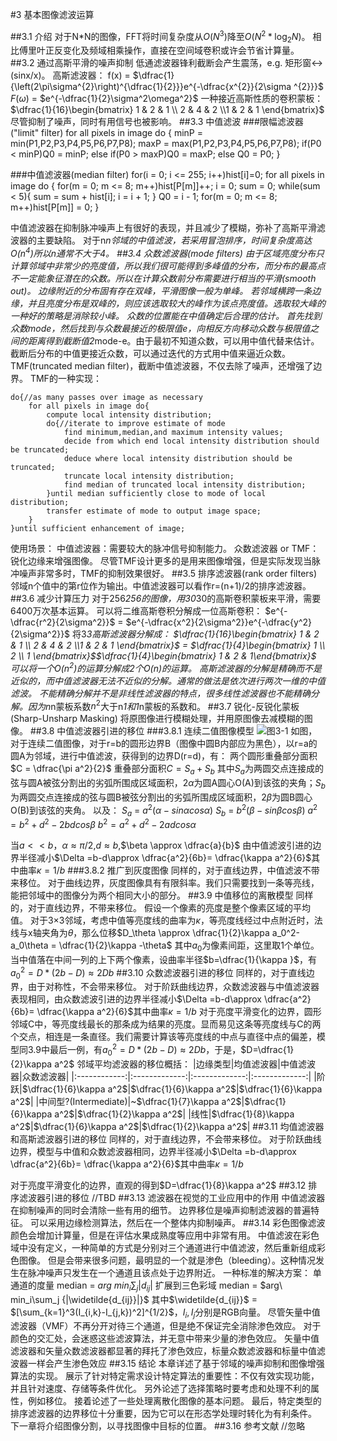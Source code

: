 #3 基本图像滤波运算

##3.1 介绍
对于N*N的图像，FFT将时间复杂度从$O(N^3)$降至$O(N^2*\log_{2}N)$。
相比傅里叶正反变化及频域相乘操作，直接在空间域卷积或许会节省计算量。
##3.2 通过高斯平滑的噪声抑制
低通滤波器锋利截断会产生震荡，e.g. 矩形窗<->(sinx/x)。
高斯滤波器：
f(x) = $\dfrac{1}{\left(2\pi\sigma^{2}\right)^{\dfrac{1}{2}}}e^{-\dfrac{x^{2}}{2\sigma ^{2}}}$
$F(\omega)$ = $e^{-\dfrac{1}{2}\sigma^2\omega^2}$
一种接近高斯性质的卷积蒙板：
$\dfrac{1}{16}\begin{bmatrix} 1 & 2 & 1 \\ 2 & 4 & 2 \\1 & 2 & 1 \end{bmatrix}$
尽管抑制了噪声，同时有用信号也被影响。
##3.3 中值滤波
###限幅滤波器("limit" filter)
	for all pixels in image do {
	    minP = min(P1,P2,P3,P4,P5,P6,P7,P8);
	    maxP = max(P1,P2,P3,P4,P5,P6,P7,P8);
	    if(P0 < minP)Q0 = minP;
	    else if(P0 > maxP)Q0 = maxP;
	    else Q0 = P0;
	}

###中值滤波器(median filter)
	for(i = 0; i <= 255; i++)hist[i]=0;
	for all pixels in image do {
	    for(m = 0; m <= 8; m++)hist[P[m]]++;
	    i = 0; sum = 0;
	    while(sum < 5){
	        sum = sum + hist[i];
	        i = i + 1;
	    }
	    Q0 = i - 1;
	    for(m = 0; m <= 8; m++)hist[P[m]] = 0;
	}

中值滤波器在抑制脉冲噪声上有很好的表现，并且减少了模糊，弥补了高斯平滑滤波器的主要缺陷。
对于n*n邻域的中值滤波，若采用冒泡排序，时间复杂度高达$O(n^4)$所以n通常不大于4。
##3.4 众数滤波器(mode filters)
由于区域亮度分布只计算邻域中非常少的亮度值，所以我们很可能得到多峰值的分布，而分布的最高点不一定能象征潜在的众数。所以在计算众数前分布需要进行相当的平滑(smooth out)。
边缘附近的分布固有存在双峰，平滑图像一般为单峰。
若邻域横跨一条边缘，并且亮度分布是双峰的，则应该选取较大的峰作为该点亮度值。选取较大峰的一种好的策略是消除较小峰。
众数的位置能在中值确定后合理的估计。
首先找到众数mode，然后找到与众数最接近的极限值e，向相反方向移动众数与极限值之间的距离得到截断值2*mode-e。由于最初不知道众数，可以用中值代替来估计。
截断后分布的中值更接近众数，可以通过迭代的方式用中值来逼近众数。
TMF(truncated median filter)，截断中值滤波器，不仅去除了噪声，还增强了边界。
TMF的一种实现：

	do{//as many passes over image as necessary
	    for all pixels in image do{
	        compute local intensity distribution;
	        do{//iterate to improve estimate of mode
	            find minimum,median,and maximum intensity values;
	            decide from which end local intensity distribution should be truncated;
	            deduce where local intensity distribution should be truncated;
	            truncate local intensity distribution;
	            find median of truncated local intensity distribution;
	        }until median sufficiently close to mode of local distribution;
	        transfer estimate of mode to output image space;
	    }
	}until sufficient enhancement of image;

使用场景：
中值滤波器：需要较大的脉冲信号抑制能力。
众数滤波器 or TMF：锐化边缘来增强图像。
尽管TMF设计更多的是用来图像增强，但是实际发现当脉冲噪声非常多时，TMF的抑制效果很好。
##3.5 排序滤波器(rank order filters)
邻域n个值中的第r位作为输出。中值滤波器可以看作r=(n+1)/2的排序滤波器。
##3.6 减少计算压力
对于256*256的图像，用30*30的高斯卷积蒙板来平滑，需要6400万次基本运算。
可以将二维高斯卷积分解成一位高斯卷积：
$e^{-\dfrac{r^2}{2\sigma^2}}$ = $e^{-\dfrac{x^2}{2\sigma^2}}e^{-\dfrac{y^2}{2\sigma^2}}$
将3*3高斯滤波器分解成：
$\dfrac{1}{16}\begin{bmatrix} 1 & 2 & 1 \\ 2 & 4 & 2 \\1 & 2 & 1 \end{bmatrix}$ = $\dfrac{1}{4}\begin{bmatrix} 1 \\ 2 \\ 1 \end{bmatrix}$$\dfrac{1}{4}\begin{bmatrix} 1 & 2 & 1\end{bmatrix}$
可以将一个$O(n^2)$的运算分解成2个$O(n)$的运算。
高斯滤波器的分解是精确而不是近似的，而中值滤波器无法不近似的分解。通常的做法是依次进行两次一维的中值滤波。
不能精确分解并不是非线性滤波器的特点，很多线性滤波器也不能精确分解。因为n*n蒙板系数$n^2$大于n*1和1*n蒙板的系数和。
##3.7 锐化-反锐化蒙板(Sharp-Unsharp Masking)
将原图像进行模糊处理，并用原图像去减模糊的图像。
##3.8 中值滤波器引进的移位
###3.8.1 连续二值图像模型
![图3-1](http://img.blog.csdn.net/20160525162234770)
如图，对于连续二值图像，对于r=b的圆形边界B（图像中圆B内部应为黑色），以r=a的圆A为邻域，进行中值滤波，获得到的边界D(r=d)，有：
两个圆形重叠部分面积$C = \dfrac{\pi a^2}{2}$
重叠部分面积$C = S_a + S_b$
其中$S_a$为两圆交点连接成的弦与圆A被弦分割出的劣弧所围成区域面积，$2\alpha$为圆A圆心O(A)到该弦的夹角；$S_b$为两圆交点连接成的弦与圆B被弦分割出的劣弧所围成区域面积，$2\beta$为圆B圆心O(B)到该弦的夹角。
以及：
$S_a$ = $a^2(\alpha - sin\alpha cos\alpha)$
$S_b$ = $b^2(\beta - sin\beta cos\beta)$
$a^2 = b^2 + d^2 -2bdcos\beta$
$b^2 = a^2 + d^2 -2adcos\alpha$

当$a<<b$，$\alpha \approx \pi/2$,$d\approx b$,$\beta \approx \dfrac{a}{b}$
由中值滤波引进的边界半径减小$\Delta =b-d\approx \dfrac{a^2}{6b}= \dfrac{\kappa a^2}{6}$其中曲率$\kappa = 1/b$
###3.8.2 推广到灰度图像
同样的，对于直线边界，中值滤波不带来移位。
对于曲线边界，灰度图像具有有限斜率。我们只需要找到一条等亮线，能把邻域中的图像分为两个相同大小的部分。
##3.9 中值移位的离散模型
同样的，对于直线边界，不带来移位。
假设一个像素的亮度是整个像素区域的平均值。
对于3×3邻域，考虑中值等亮度线的曲率为$\kappa$，等亮度线经过中点附近时，法线与x轴夹角为$\theta$，那么位移$D_\theta \approx \dfrac{1}{2}\kappa a_0^2-a_0\theta = \dfrac{1}{2}\kappa -\theta$
其中$a_0$为像素间距，这里取1个单位。
当中值落在中间一列的上下两个像素，设曲率半径$b=\dfrac{1}{\kappa }$，有$a_0^2=D*(2b-D)\approx 2Db$
##3.10 众数滤波器引进的移位
同样的，对于直线边界，由于对称性，不会带来移位。
对于阶跃曲线边界，众数滤波器与中值滤波器表现相同，由众数滤波引进的边界半径减小$\Delta =b-d\approx \dfrac{a^2}{6b}= \dfrac{\kappa a^2}{6}$其中曲率$\kappa = 1/b$
对于亮度平滑变化的边界，圆形邻域C中，等亮度线最长的那条成为结果的亮度。显而易见这条等亮度线与C的两个交点，相连是一条直径。我们需要计算该等亮度线的中点与直径中点的偏差，模型同3.9中最后一例，有$a_0^2=D*(2b-D)\approx 2Db$，于是，$D=\dfrac{1}{2}\kappa a^2$
邻域平均滤波器的移位概括：
|边缘类型|均值滤波器|中值滤波器|众数滤波器|
|:------------:|:-------------:|:-------------:|:-------------:|
|阶跃|$\dfrac{1}{6}\kappa a^2$|$\dfrac{1}{6}\kappa a^2$|$\dfrac{1}{6}\kappa a^2$|
|中间型?(Intermediate)|~$\dfrac{1}{7}\kappa a^2$|$\dfrac{1}{6}\kappa a^2$|$\dfrac{1}{2}\kappa a^2$|
|线性|$\dfrac{1}{8}\kappa a^2$|$\dfrac{1}{6}\kappa a^2$|$\dfrac{1}{2}\kappa a^2$|
##3.11 均值滤波器和高斯滤波器引进的移位
同样的，对于直线边界，不会带来移位。
对于阶跃曲线边界，模型与中值和众数滤波器相同，边界半径减小$\Delta =b-d\approx \dfrac{a^2}{6b}= \dfrac{\kappa a^2}{6}$其中曲率$\kappa = 1/b$

对于亮度平滑变化的边界，直观的得到$D=\dfrac{1}{8}\kappa a^2$
##3.12 排序滤波器引进的移位
//TBD
##3.13 滤波器在视觉的工业应用中的作用
中值滤波器在抑制噪声的同时会清除一些有用的细节。
边界移位是噪声抑制滤波器的普遍特征。
可以采用边缘检测算法，然后在一个整体内抑制噪声。
##3.14 彩色图像滤波
颜色会增加计算量，但是在评估水果成熟度等应用中非常有用。
中值滤波在彩色域中没有定义，一种简单的方式是分别对三个通道进行中值滤波，然后重新组成彩色图像。
但是会带来很多问题，最明显的一个就是渗色（bleeding）。这种情况发生在脉冲噪声只发生在一个通道且该点处于边界附近。
一种标准的解决方案：
单通道的度量 median = $arg\ min_i\sum_j{|d_{ij}|}$
扩展到三色彩域 median = $arg\ min_i\sum_j
 {|\widetilde{d_{ij}}|}$
其中$\widetilde{d_{ij}}$ = $[\sum_{k=1}^3(I_{i,k}-I_{j,k})^2]^{1/2}$，$I_i,I_j$分别是RGB向量。
尽管矢量中值滤波器（VMF）不再分开对待三个通道，但是绝不保证完全消除渗色效应。
对于颜色的交汇处，会迷惑这些滤波算法，并无意中带来少量的渗色效应。
矢量中值滤波器和矢量众数滤波器都显著的拜托了渗色效应，标量众数滤波器和标量中值滤波器一样会产生渗色效应
##3.15 结论
本章详述了基于邻域的噪声抑制和图像增强算法的实现。
展示了针对特定需求设计特定算法的重要性：不仅有效实现功能，并且针对速度、存储等条件优化。
另外论述了选择策略时要考虑和处理不利的属性，例如移位。
接着论述了一些处理离散化图像的基本问题。
最后，特定类型的排序滤波器的边界移位十分重要，因为它可以在形态学处理时转化为有利条件。
下一章将介绍图像分割，以寻找图像中目标的位置。
##3.16 参考文献
//忽略
